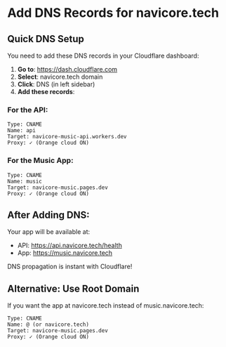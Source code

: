 # Add DNS Records for navicore.tech

## Quick DNS Setup

You need to add these DNS records in your Cloudflare dashboard:

1. **Go to**: https://dash.cloudflare.com
2. **Select**: navicore.tech domain
3. **Click**: DNS (in left sidebar)
4. **Add these records**:

### For the API:
```
Type: CNAME
Name: api
Target: navicore-music-api.workers.dev
Proxy: ✓ (Orange cloud ON)
```

### For the Music App:
```
Type: CNAME  
Name: music
Target: navicore-music.pages.dev
Proxy: ✓ (Orange cloud ON)
```

## After Adding DNS:

Your app will be available at:
- API: https://api.navicore.tech/health
- App: https://music.navicore.tech

DNS propagation is instant with Cloudflare!

## Alternative: Use Root Domain

If you want the app at navicore.tech instead of music.navicore.tech:
```
Type: CNAME
Name: @ (or navicore.tech)
Target: navicore-music.pages.dev
Proxy: ✓ (Orange cloud ON)
```